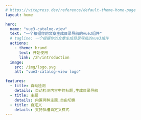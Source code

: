 ```yaml
---
# https://vitepress.dev/reference/default-theme-home-page
layout: home

hero:
  name: "vue3-catalog-view"
  text: "一个根据你的文章生成目录导航的vue3组件"
  # tagline: 一个根据你的文章生成目录导航的vue3组件
  actions:
    - theme: brand
      text: 开始使用
      link: /zh/introduction
  image:
    src: /img/logo.svg
    alt: "vue3-catalog-view logo"

features:
  - title: 自动检测
    details: 自动检测内容中的标题,生成目录导航
  - title: 主题
    details: 内置两种主题,自由切换
  - title: 自定义
    details: 支持插槽自定义样式
---
```

